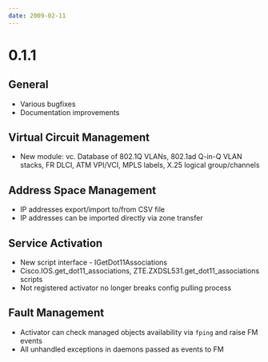 ```yaml
---
date: 2009-02-11
---
```


# 0.1.1

## General

- Various bugfixes
- Documentation improvements

## Virtual Circuit Management

- New module: vc. Database of 802.1Q VLANs, 802.1ad Q-in-Q VLAN stacks, FR DLCI, ATM VPI/VCI, MPLS labels, X.25 logical group/channels

## Address Space Management

- IP addresses export/import to/from CSV file
- IP addresses can be imported directly via zone transfer

## Service Activation

- New script interface - IGetDot11Associations
- Cisco.IOS.get_dot11_associations, ZTE.ZXDSL531.get_dot11_associations scripts
- Not registered activator no longer breaks config pulling process

## Fault Management

- Activator can check managed objects availability via `fping` and raise FM events
- All unhandled exceptions in daemons passed as events to FM
